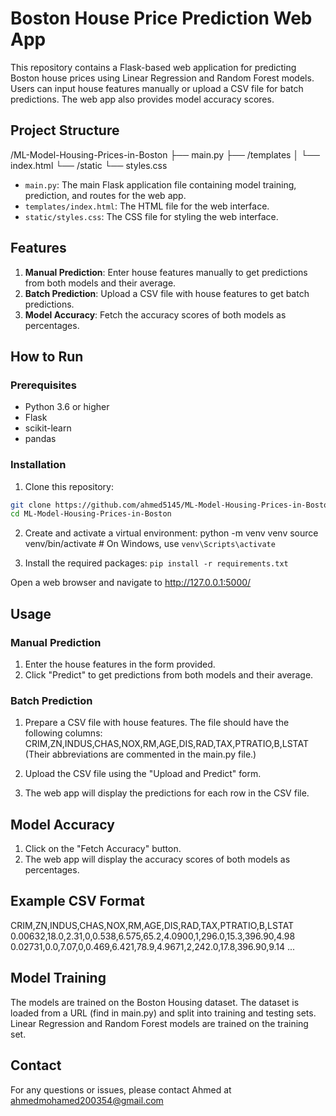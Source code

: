 # Boston House Price Prediction Web App

This repository contains a Flask-based web application for predicting Boston house prices using Linear Regression and Random Forest models. Users can input house features manually or upload a CSV file for batch predictions. The web app also provides model accuracy scores.

## Project Structure

/ML-Model-Housing-Prices-in-Boston
├── main.py
├── /templates
│ └── index.html
└── /static
└── styles.css

- `main.py`: The main Flask application file containing model training, prediction, and routes for the web app.
- `templates/index.html`: The HTML file for the web interface.
- `static/styles.css`: The CSS file for styling the web interface.

## Features

1. **Manual Prediction**: Enter house features manually to get predictions from both models and their average.
2. **Batch Prediction**: Upload a CSV file with house features to get batch predictions.
3. **Model Accuracy**: Fetch the accuracy scores of both models as percentages.

## How to Run

### Prerequisites

- Python 3.6 or higher
- Flask
- scikit-learn
- pandas

### Installation

1. Clone this repository:

```bash
git clone https://github.com/ahmed5145/ML-Model-Housing-Prices-in-Boston.git
cd ML-Model-Housing-Prices-in-Boston
```
2. Create and activate a virtual environment:
python -m venv venv
source venv/bin/activate  # On Windows, use `venv\Scripts\activate`

3. Install the required packages:
`pip install -r requirements.txt`

Open a web browser and navigate to http://127.0.0.1:5000/

## Usage
### Manual Prediction
1. Enter the house features in the form provided.
2. Click "Predict" to get predictions from both models and their average.

### Batch Prediction
1. Prepare a CSV file with house features. The file should have the following columns:
CRIM,ZN,INDUS,CHAS,NOX,RM,AGE,DIS,RAD,TAX,PTRATIO,B,LSTAT
(Their abbreviations are commented in the main.py file.)

2. Upload the CSV file using the "Upload and Predict" form.

3. The web app will display the predictions for each row in the CSV file.

## Model Accuracy
1. Click on the "Fetch Accuracy" button.
2. The web app will display the accuracy scores of both models as percentages.

## Example CSV Format
CRIM,ZN,INDUS,CHAS,NOX,RM,AGE,DIS,RAD,TAX,PTRATIO,B,LSTAT
0.00632,18.0,2.31,0,0.538,6.575,65.2,4.0900,1,296.0,15.3,396.90,4.98
0.02731,0.0,7.07,0,0.469,6.421,78.9,4.9671,2,242.0,17.8,396.90,9.14
...

## Model Training
The models are trained on the Boston Housing dataset. The dataset is loaded from a URL (find in main.py) and split into training and testing sets. Linear Regression and Random Forest models are trained on the training set.

## Contact
For any questions or issues, please contact Ahmed at ahmedmohamed200354@gmail.com

